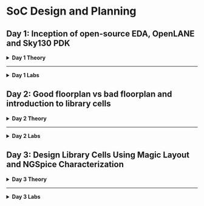 # SoC Design and Planning

## Day 1: Inception of open-source EDA, OpenLANE and Sky130 PDK

<details>
  <summary><strong>Day 1 Theory</strong></summary>

### Introduction
This project demonstrates the process of designing an ASIC using the **OpenLane** flow, focusing on the synthesis of the **PicoRV32A** design and the calculation of the **Flop Ratio**. The flow follows the **RTL-to-GDSII** process, utilizing open-source tools and libraries to complete the design and verification.

---

### QFN-48 Package

A **QFN-48 (Quad Flat No-Lead)** package is a surface-mount integrated circuit package with 48 leads or pads. It is compact and thermally efficient, ideal for high-performance applications requiring a small form factor.

---

### Package, Pads, Die, Core, and Chip

- **Package**: The physical housing of an integrated circuit, protecting the chip and providing connectivity to external circuits.
- **Pads**: Metal terminals on the die's edges used for electrical connections to the package or external circuit.
- **Die**: The silicon wafer piece containing the integrated circuit (IC).
- **Core**: The central functional part of the die, such as the CPU or processing unit.
- **Chip**: The complete semiconductor device, including the die and the package.

### Relation:
The **package** houses the **die**, which contains the **core**. The **pads** on the edges of the die enable electrical connections between the die and the package or external circuit.

---

### Foundry IPs and Macros

**Foundry IPs** are pre-designed blocks provided by semiconductor foundries:
- **PLL**: Phase-Locked Loop for clock generation and synchronization.
- **ADC**: Analog-to-Digital Converter for signal conversion.
- **SRAM**: Static Random-Access Memory for fast, volatile storage.
- **DAC**: Digital-to-Analog Converter for signal conversion.

**Macros** are high-level, pre-designed components used in chip design:
- **RISC-V SoC**: A system-on-chip based on the RISC-V instruction set architecture.
- **SPT**: Single Processing Thread, referring to specialized processing architectures.

---

### RISC-V ISA

**RISC-V** is an open-standard Instruction Set Architecture (ISA) based on the principles of reduced instruction set computing. It’s designed to be simple, extensible, and open, providing an excellent foundation for building custom processors and microcontrollers.

---

### ASIC Design Flow: RTL to GDSII

![](./images/GENERAL_ASIC_FLOW.png)

1. **Synthesis**:  
   - Converts RTL (written in HDL) into a circuit using components from the standard cell library.  
   - **Standard Cells**:  
     - Have a regular layout.  
     - Each cell comes with different models/views:  
       - **Functional Model**: Describes cell behavior.  
       - **Timing Model**: Captures timing constraints and delays.  
       - **Power Model**: Details power consumption.  
       - **Physical Layout**: Describes the geometrical arrangement for placement and routing.

2. **Floor/Power Planning**:  
   - **Chip Floor Planning**: Divides the chip die among different system building blocks.  
   - **Macro Floor Planning**: Specifies dimensions, pin locations, row definitions, and routing tracks.  
   - **Power Planning**: Constructs a power network to deliver power effectively across the design.

3. **Placement**:  
   - Places standard cells on the floor plan rows aligned with wiring.  
   - Includes:  
     - **Global Placement**: Finds optimal positions for all cells, allowing overlaps and potential illegal placements.  
     - **Detailed Placement**: Adjusts the global placement minimally to ensure legality (e.g., no overlaps).  

4. **Clock Tree Synthesis (CTS)**:  
   - Distributes the clock signal to all sequential elements with minimal skew and in a balanced shape.  
   - Common structures include **H-tree** and **X-tree** architectures.

5. **Routing**:  
   - Implements interconnects using available metal layers to connect cells.  
   - **SkyWater 130nm PDK Example**:  
     - Defines 6 routing layers, the lowest is made of **titanium**, and the rest are **aluminum**.  
     - Metal tracks form a large routing grid; the **divide-and-conquer** approach is used to manage complexity.

6. **Sign-Off**:  
   - Ensures the design is fabrication-ready and meets specifications.  
   - Includes:  
     - **Physical Verification**: Checks physical integrity and correctness.  
     - **DRC (Design Rule Checks)**: Verifies compliance with process design rules.  
     - **LVS (Layout vs. Schematic Check)**: Ensures the physical layout matches the schematic.  
     - **Static Timing Verification**: Confirms timing constraints are met.


### ASIC Design Flow: RTL to GDSII

![](./images/OPENLANE_ASIC_FLOW.png)

</details>

---

<details>
  <summary><strong>Day 1 Labs</strong></summary>

### Task:
- Perform synthesis for the **PicoRV32A** design.  
- From the synthesis output, calculate the **Flop Ratio**, which is defined as:  

    Flop Ratio = `(Number of D Flip-Flops) / (Total Number of Cells)`


---

### Lab Process Steps

1. **Initial State of Terminal**  
![](./images/1.PNG)
   In this image, we see the initial state of the terminal where we will access the **OpenLane** directory and begin the process.

2. **Entering the OpenLane Directory** 
![](./images/2.PNG) 
   Here, we have navigated to the **OpenLane** directory, where we will start working with the design flow.

3. **Invoking OpenLane Flow with Docker**  
![](./images/3.PNG)
   At this step, we invoke the **OpenLane** flow using the **Docker** command to set up the required environment for synthesis.

4. **Dealing with the `flow.tcl` File in Interactive Mode**  
![](./images/4.PNG)
   Inside the OpenLane flow, we work with the **flow.tcl** file to process the design in **interactive mode**. Here, we also bring in the necessary packages to ensure proper functionality.

5. **Preparing the Initial Design from PicoRV32A Directory**  
![](./images/5.PNG)
   In this image, we prep the initial design by navigating to the **PicoRV32A** design directory, where we will work on synthesis.

6. **Preparation Complete, Running `run_synthesis` Command** 
![](./images/6.PNG) 
   Here, the preparation is complete, and we run the **`run_synthesis`** command to initiate the synthesis step.

7. **Synthesis Complete, Analyzing Results**  
![](./images/7.PNG) 
   The synthesis step has completed, and we are now ready to examine the results, including calculating the **flop ratio**.

8. **Total Number of Cells** 
![](./images/8.PNG)  
   The total number of cells in the design is **14,876**.

9. **Total Number of D Flip-Flops**  
![](./images/9.PNG) 
   The total number of D Flip-Flops in the design is **1,613**.

10. **Viewing Flop Ratio Statistics**  
![](./images/10.PNG) 
![](./images/11.PNG) 
![](./images/12.PNG) 

11.  **Flop Ratio Calculation**  
    Now, we calculate the **flop ratio** using the formula:  
    ```
    Flop Ratio = (Number of D Flip-Flops) / (Total Number of Cells)  
    ```
    
    Substituting the values:  Flop Ratio = `1613 / 14876 ≈ 0.1088`

    Percentage of D Flip-Flops = `0.1088 × 100 = 10.88%`
---
</details>

## Day 2: Good floorplan vs bad floorplan and introduction to library cells

<details>
  <summary><strong>Day 2 Theory</strong></summary>

### Floorplanning

**Floorplanning** is the step in the physical design process where the layout of the chip is determined, including the dimensions, placement of macros, standard cells, and power planning. It sets the foundation for efficient placement and routing.

#### Steps of Floorplanning

1. **Define Width and Height of Core and Die:**
   - Establish the dimensions of the core and die to accommodate all components.

2. **Define Locations of Pre-Placed Cells:**
   - Place large macros and cells that are fixed due to design constraints.

3. **Use of Decoupling Capacitors:**
   - Place decap cells to manage voltage fluctuations.

4. **Power Planning:**
   - Create a grid of **VDD** and **VSS** lines to ensure proper power delivery.

5. **Pin Placement:**
   - Position input/output pins for efficient routing.

6. **Logical Cell Placement Blockage:**
   - Define areas where standard cells should not be placed to avoid congestion.

---

### Placement and Routing

**Placement** involves assigning precise physical locations to standard cells within the core area, while **routing** connects these cells using metal layers. The placement process ensures optimal performance and minimal congestion.

#### Steps of Placement and Routing

1. **Bind Netlist with Physical Cells:**
   - Map logical design components to physical cells in the library.

2. **Placement:**
   - Perform global and detailed placement to ensure optimal positions.

3. **Optimized Placement:**
   - Refine cell locations to enhance performance and reduce routing complexity.

---

### Standard Cells, Cell Design Flow, and Need for Characterization

During each step of physical design, standard cells like gates, buffers, inverters, and flip-flops are commonly used. A collection of these cells forms the **library**, which is essential for EDA tools to interpret and implement the design. Libraries include cells of varying sizes, functionalities, and threshold voltages.

#### Cell Design Flow

Each standard cell is created using a defined process:

1. **Input:**
   - **PDKs:** Process Design Kits containing DRC and LVS rules, SPICE models.
   - **Library Specifications:** User-defined constraints and functionality.

2. **Design Steps:**
   - **Circuit Design:** Define the electrical behavior.
   - **Layout Design:** Create the physical representation.
   - **Characterization:** Evaluate timing, noise, and power.

3. **Output:**
   - **Circuit Description Language (CDL):** Output of circuit design.
   - **GDSII, LEF, Extracted SPICE Netlist:** Outputs of layout design.
   - **Timing, Noise, Power .LIBs:** Outputs of characterization.

#### Characterization Flow

Characterization evaluates the performance of cells in terms of **timing**, **power**, and **noise**. This step often uses tools like **GUNA** to generate accurate metrics for library cells.

</details>

---

<details>
  <summary><strong>Day 2 Labs</strong></summary>

### Task

1. Running floorplanning step for **PicoRV32A** and accessing the die size and calculating its area and using Magic tool to view and explore the floorplan.
2. Running placement step for **PicoRV32A** and using Magic tool to view and explore the placement.

---

### Lab Process Steps

### Task 1:
1. **Run the `run_floorplan` Command**
   - This step is performed after running the `run_synthesis` command (refer to Day 1 Lab).

   ![](./images/13.PNG)
   ![](./images/14.PNG)
   ![](./images/15.PNG)

2. **Access the `picorv32a.floorplan.def` File**
   - Navigate to the relevant directory as shown below.

   ![](./images/16.PNG)

3. **Calculate Die Area**
   ![](./images/17.PNG) 
   - Inside the `.def` file, note the die dimensions:
     - **Die Width = 660685 units**
     - **Die Height = 671405 units**

   - Using the formula:
     
     ```
     Die Area (in unit square) = `Die Width * Die Height
     ```
     
     Convert to microns:
    ```  
    Die Area (in microns square) = Die Area (in unit square)/10^6
    ```  

   - Die Area = `443587.21 micron²`

4. **Use Magic Tool for Floorplan Visualization**
   - Command to open Magic for graphical exploration.

   ![](./images/18.PNG)

5. **Floorplan Results**
   - **Floorplan DEF in Magic:**
     ![](./images/19.PNG)
   - **Port Layers:**
     ![](./images/21.PNG)
     ![](./images/22.PNG)
   - **Equidistant Ports:**
     ![](./images/20.PNG)
   - **Decap Cells and Tap Cells:**
     ![](./images/23.PNG)
   - **Unplaced Standard Cells:**
     ![](./images/24.PNG)

 ### Task 2:

1. **Run the `run_placement` Command**
   - Command to perform placement step.

   ![](./images/25.PNG)
   ![](./images/26.PNG)
   ![](./images/27.PNG)

2. **Use Magic Tool for Placement Visualization**
   - Open Magic to view placement results graphically.

   ![](./images/27.5.PNG)

3. **Placement Results**
   - **Placement Results in Magic:**
     ![](./images/28.PNG)
     ![](./images/29.PNG)

</details>

## Day 3: Design Library Cells Using Magic Layout and NGSpice Characterization

<details>
  <summary><strong>Day 3 Theory</strong></summary>

### Standard CMOS Inverter

In this section, we learn about the **standard CMOS inverter** and its SPICE deck to acquire its **Vout vs Vin** characteristics. The basic CMOS inverter consists of a PMOS transistor connected to a VDD supply and an NMOS transistor connected to VSS. The input signal is applied to the gate of both transistors, and the output is taken from the connection between the PMOS and NMOS. The key characteristics of a CMOS inverter are its low power consumption, high noise margins, and ability to drive large currents.  

When analyzing the inverter in SPICE, we can observe its output voltage (Vout) as a function of the input voltage (Vin). The transition from low to high output voltage corresponds to the switching behavior of the inverter.

**Practical Implementation:**  
For our implementation, we select the **W/L ratio of the PMOS transistor** to be slightly greater than that of the NMOS transistor. This ensures proper voltage levels at the output.

### Static and Dynamic Characterization of CMOS

- **Static Characterization:**  
  Key parameters such as **input high voltage (Vih)**, **input low voltage (Vil)**, **output high voltage (Voh)**, **output low voltage (Vol)**, **switching threshold voltage (Vth)**, and **noise margins** help in static characterization.

- **Dynamic Characterization:**  
  Parameters such as **propagation delay**, **rise time**, and **fall time** are used to evaluate dynamic behavior.

### 16-Mask CMOS Fabrication Process

The steps in the **16-mask CMOS fabrication process** are as follows:

1. **Selecting a substrate:** We select a **p-Si** substrate.
2. **Creating active regions for transistors.**
3. **Formation of N-well and P-well.**
4. **Formation of the gate.**
5. **Formation of lightly doped drain (LDD):** This helps avoid hot electron effects and short channel effects.
6. **Source and drain formation.**
7. **Formation of contacts and local interconnects.**
8. **Higher-level metal formation.**  
   ![](./images/16_mask_cmos_output.png)

### Use of LEF Files in VLSI Industry

**LEF (Library Exchange Format)** files are widely used in the VLSI industry to describe the physical layout of standard cells, including their geometries, pin locations, and other properties. LEF files provide a crucial interface between the design and manufacturing processes.

</details>

---

<details>
  <summary><strong>Day 3 Labs</strong></summary>

We will perform the following tasks:

1. Clone the standard inverter cell from the given repository and explore it in Magic.  
2. Perform SPICE extraction of this inverter.  
3. Modify the SPICE deck of the inverter and analyze it through post-layout simulations.  
4. Learn about DRC rules, fix errors in the Magic DRC tech file, and validate the updated designs.

--- 

### Lab Process Steps

## Task 1: Clone the standard inverter cell from the given repository and explore it in Magic.

1. Clone the git repository from the provided URL:
   ```bash
   git clone https://github.com/nickson-jose/vsdstdcelldesign

![](./images/31.PNG)  

2. Copy `sky130A.tech` file:
   from ~/Desktop/work/tools/openlane_working_dir/pdks/sky130A/libs.tech/magic/ to
~/Desktop/work/tools/openlane_working_dir/openlane/vsdstdcelldesign/

![](./images/32.PNG)  

3. Open the inverter design in Magic using the following command:  
magic -T sky130A.tech inverter.mag &
![](./images/33.PNG)  

4. Explore the inverter design as follows:  
- Upper region is PMOS.  
- Lower region is NMOS.  
- Y is the output.  
- A is the input.  
- VSS connectivity is with VGND.  
- VDD connectivity is with VPWR.  

![](./images/34.PNG)  
![](./images/35.PNG)  
![](./images/36.PNG)  
![](./images/37.PNG)  
![](./images/38.PNG)  
![](./images/39.PNG)  

---

## Task 2: Perform SPICE Extraction of the Inverter  

1. Extract the inverter cell in Magic.  
![](./images/40.PNG)  
![](./images/41.PNG)  

2. Check if the `.spice` file is created at the required location.  
![](./images/42.PNG)  

---

## Task 3: Modify SPICE Deck and Perform Post-Layout Simulations  

1. Open the `.spice` file, explore it, change the model parameters and values as shown in the last image. Also note that the minimum cell dimension is `0.010u` so change it also      
![](./images/43.PNG)
![](./images/45.PNG)  
resultant final spice deck(.spice) file is :
![](./images/47.PNG)

2. Run NGSpice simulation and plot y (output) vs time along with input a.
![](./images/48.PNG)
![](./images/49.PNG)
4. Calculate the following values:  

- **Rise Transition Time**:  
  ```
  Rise Transition Time = Time taken by output to reach 80% of its peak value - Time taken by output to reach 20% of its peak value
  ```  
  20% = `0.66 V`, 80% = `2.64 V`

  20 %
  ![](./images/50.PNG)
  80 %
  ![](./images/52.PNG)

  coordinates
  ![](./images/53.PNG)

  Rise Transition Time = `(2.246 - 2.182) ns = 0.046 ns`  

- **Fall Transition Time**:  
  ```
  Fall Transition Time = Time taken by output to fall to 20% of its peak value - Time taken by output to fall to 80% of its peak value
  ```  
  80 %
  ![](./images/54.PNG)
  20 %
  ![](./images/56.PNG)

  coordinates
  ![](./images/57.PNG)
  Fall Transition Time = `(4.095 - 4.052) ns = 0.043 ns`  

- **Rise Cell Delay**:  
  ```
  Rise Cell Delay = Time taken by output to reach 50% of its peak value - Time taken by input to fall to 50% of its peak value
  ```  
  50% = `1.65 V`  
  ![](./images/58.PNG)
  ![](./images/59.PNG)
  Rise Cell Delay = `(2.211 - 2.150) ns = 0.061 ns`  

- **Fall Cell Delay**:  
  ```
  Fall Cell Delay = Time taken by output to fall to 50% of its peak value - Time taken by input to reach 50% of its peak value
  ```  
  ![](./images/60.PNG)
  ![](./images/61.PNG) 
  Fall Cell Delay = `(4.077 - 4.049) ns = 0.028 ns`  

---

## Task 4: Fix DRC Rule Violations  

1. Download the lab files, change the directory, and open the Magic tool for graphical exploration.
![](./images/62.PNG)
![](./images/63.PNG) 

Open the `.magicrc` file in vim.
![](./images/64.PNG)

Empty Magic layout along with terminal:
![](./images/65.PNG) 

2. Go to: [SkyWater PDK Rules](https://www.skywater-pdk.readthedocs.io/en/main/rules/periphery.html#poly).  
![](./images/66.PNG)

3. Open `poly.mag` in Magic to check for violations under the `poly.9` DRC rule.  
![](./images/69.PNG)
![](./images/70.PNG) 

4. Identify the incorrectly implemented designs violating `poly.9` (dimension `< 0.480 um`).
poly.9 drc rule
![](./images/71.PNG)
violated rule in magic which is not considered as drc violation
![](./images/72.PNG)  

5. Add a new rule for `poly.9` in the `sky130A.tech` file.  
![](./images/73.PNG)
![](./images/74.PNG)
![](./images/75.PNG)
6. Reload the tech file and perform DRC check to validate the fixes.  
![](./images/76.PNG)
7. We can also implement other design to verify poly.9 drc check
![](./images/77.PNG)


### **Fixing the nwell.4 DRC Rule Implementation**  

1. `nwell.4` states:  
![](./images/78.PNG) 

2. Identify missing violations in Magic.  
![](./images/79.PNG) 

3. Add a new rule for `nwell.4` in the `sky130A.tech` file.  
![](./images/80.PNG)
![](./images/81.PNG) 

4. Reload the tech file and rerun DRC checks.  
![](./images/82.PNG)  

### **Fixing the difftap.2 DRC Rule Implementation**  

1. `difftap.2` states:  
![](./images/83.PNG)

2. Identify missing violations in Magic.  
![](./images/84.PNG)

3. Add a new rule for `difftap.2` in the `sky130A.tech` file.  
![](./images/85.PNG)  

4. Reload the tech file and rerun DRC checks.  
![](./images/86.PNG) 




















## Day 4: Pre-layout timing analysis and importance of good clock tree.

<details>
  <summary><strong>Day 4 Theory</strong></summary>
  
## Custom Design Layout Verification
Before progressing in the flow with the custom design layout, we verify the following conditions:

1. **Pin Alignment:** Input and output pins must lie at the intersection of vertical and horizontal tracks.
2. **Standard Cell Width:** The width of the standard cell should be an odd multiple of the horizontal track pitch.
3. **Standard Cell Height:** The height of the standard cell should be an odd multiple of the vertical track pitch.



## Delay Tables in Power-Aware Clock Tree Synthesis
Delay tables are crucial for power-aware clock tree synthesis.

### 1. Clock Gating
- **AND Gate Clock Gating:** Produces a clock-like output when `Enable` is high, using an AND gate with `Clock` and `Enable` as inputs.
- **OR Gate Clock Gating:** Produces a clock-like output when `Enable` is low, using an OR gate with `Clock` and `Enable` as inputs.
- **Purpose:** Prevents short-circuit and switching power losses.

### 2. Delay Table
- Represents the relationship between output loads and input slew for each clock buffer.
- The size of a buffer, determined by the W/L ratio of PMOS and NMOS transistors, defines its delay table category.
- **Application:** Guides clock buffer selection and placement.



## Setup Timing Analysis (Ideal Single Clock)
- **Setup Timing Condition:**
  \[
  Θ < T - S
  \]
  where:
  - \( Θ  \): Combinational delay between launch and capture flops.
  - \( T \): Clock time for the capture flop after the launch flop.
  - \( S \): Setup time (flip-flop input \( D \) propagation time to output QM).

- **Clock Jitter:** Temporary variations in clock period due to internal circuitry can cause deviations in clock edges.
  - **Setup Uncertainty (SU):** To account for jitter, the condition becomes:
    \[
    Θ  < T - S - SU
    \]



## Clock Tree Routing and Buffering

1. **H-Tree Algorithm:** Ensures the clock signal is optimally routed to minimize skew and efficiently connect the clock to flip-flops.

2. **Clock Buffers:** Reduce RC distortions in the clock network caused by routing wires.

3. **Clock Net Shielding:** Protects critical clock nets from crosstalk-induced glitches or delays by:
   - Placing wires connected to \( VDD \) or \( GND \) between signal routes to break coupling capacitance.
   - Applying shielding only to critical nets, such as clock nets.



## Setup Timing Analysis (Real Clock)
- With buffers in the clock path, the setup condition becomes:
  \[
  Θ  + Δ1 < T + Δ2 - S - SU
  \]
  where:
  - \( Δ1 \): Launch flop delay.
  - \( Δ2 \): Capture flop delay.
  - \( |Δ1 - Δ2| \): Clock slew.

- **Slack Calculation:**
  \[
  Slack = Data Required Time - Data Arrival Time
  \]
  - Slack must be zero or positive.



## Hold Timing Analysis (Real Clock)
- **Hold Timing Condition:**
  - For the same clock edge sent to both launch and capture flops:
    \[
    Θ  > H
    \]
    where \( H \) is the hold time (determined by the second internal MUX delay of the flip-flop).

- With real clocks, the condition becomes:
  \[
  Θ  + Δ1 > H + Δ2 + HU
  \]
  where:
  - \( HU \): Hold uncertainty.

- **Slack Calculation:**
  \[
  Slack = Data Arrival Time - Data Required Time
  \]
</details>
---
<details>
  <summary><strong>Day 4 Labs</strong></summary>


### Task List:

1. Verify the guidelines for the custom design to be inserted in the flow, save the finalized layout with a custom name, open it, and generate LEF from the Magic layout.
2. Copy the new LEF and required library files to the `picorv32a` design's `src` directory and edit the `config.tcl` file to change the library file and add the new LEF file to the flow.
3. Run the synthesis with the new custom inverter cell inserted into the OpenLane flow.
4. Reduce the violations caused by the new custom inverter cell by changing some synthesis parameters.
5. Run the floorplan and placement and verify if our custom cell is accepted in the PnR flow.
6. Perform post-synthesis timing analysis using the OpenSTA tool, and make timing ECO fixes to remove all violations and reduce slack.
7. Replace the old netlist with the new one, and then run floorplan, placement, and CTS.
8. Perform post-CTS OpenROAD timing analysis, and further repeat it by removing `sky130_fd_sc_hd__clkbuf_1` cell from the clock buffer list variable `CTS_CLK_BUFFER_LIST`.


### Task 1: 

1. Open `tracks.info` of `sky130_fd_sc_hd` and check it.  
   ![](./images/87.PNG)  
   ![](./images/89.PNG)  

2. Open the custom cell in Magic to verify the guidelines.  
   - First, set grid as tracks of local layer.  
   ![](./images/89.5.PNG)  

   - Verifying the three guidelines:  
     ![](./images/90.PNG)
     ![](./images/91.PNG)  
     - (1.38um is odd multiple of .46um)  
     ![](./images/92.PNG)  
     - (2.72um is even multiple of .34um)  

3. Save the layout with a custom name.  
   ![](./images/93.PNG)  

4. Open the layout.  
   ![](./images/94.PNG) 
   ![](./images/95.PNG)

5. Generate the LEF file and verify its location.  
   ![](./images/96.PNG) 
   ![](./images/97.PNG)
   -screenshot of the LEF file.
   ![](./images/98.PNG)

### Task 2:

1. Copy the new LEF and required library files to the `picorv32a` design's `src` directory and verify their location.  
   ![](./images/99.PNG)  
   ![](./images/100.PNG)  
   ![](./images/101.PNG)  

2. Open the `config.tcl` file and edit it as shown to include the new LEF.  
   ![](./images/102.PNG)  
   ![](./images/103.PNG)  

### Task 3:

1. Run the synthesis with the new custom inverter cell inserted in the flow.  
   - The process will remain the same as running synthesis in previous cases, but we will add two additional commands to include the newly added LEF into the OpenLane flow:  
   ```tcl
   set lefs [glob $::env(DESIGN_DIR)/src/*.lef]
   add_lefs -src $lefs
   ```
  ![](./images/104.PNG)
  ![](./images/105.PNG)
  ![](./images/106.PNG)
  ![](./images/107.PNG)
  ![](./images/108.PNG)

### Task 4:

1. First, read the `README.md` file to understand the variables that affect the synthesis, which we can use to reduce violations.  
   ![](./images/109.PNG)

2. Check the chip area and TNS (Total Negative Slack), WNS (Worst Negative Slack) for the synthesis we just completed.  
   ![](./images/110.PNG)  
   ![](./images/111.PNG)

3. Repeat the process from the preparation stage and change some synthesis variables before running the synthesis again:  
   - Change the following variables as shown in the screenshots below:  
     - `SYNTH_STRATEGY`  
     - `SYNTH_BUFFERING`  
     - `SYNTH_SIZING`  
     - `SYNTH_DRIVING_CELL`  
   ![](./images/114.PNG)  
   ![](./images/115.PNG)  
   ![](./images/112.PNG)  
   ![](./images/113.PNG)  
   ![](./images/116.PNG)

4. Check the new chip area, TNS, and WNS for this synthesis.  
   ![](./images/117.PNG)  
   ![](./images/118.PNG)

5. Check the `merged.lef` file for the custom inverter cell.  
   ![](./images/119.PNG)  
   ![](./images/120.PNG)

### Task 5:

1. Run the floorplan. Since we are getting an error, we use another set of commands:
   ```tcl
   init_floorplan
   place_io
   tap_decap_or
   ```
   ![](./images/121.PNG)
   ![](./images/122.PNG)
   ![](./images/123.PNG)
   ![](./images/124.PNG)

2. Run the placement:  
   ![](./images/125.PNG)  
   ![](./images/126.PNG)


3. Load the placement DEF in Magic in another terminal.  
   ![](./images/127.PNG)  
   ![](./images/128.PNG)  
   ![](./images/129.PNG) 
   - We can use the 'expand' command to view internal connectivity layers.
   ![](./images/130.PNG)  
   

### Task 6: 

1. We are having 0 wns after the improved timing run, so we will perform timing analysis on the initial run of synthesis, which has lots of violations and no parameters were added to improve timing.  
   ![](./images/131.PNG)  
   ![](./images/132.PNG)  
   ![](./images/133.PNG)

2. Create a new `pre_sta.conf` in the OpenLane directory and edit it as shown.  
   ![](./images/134.PNG)  
   ![](./images/135.PNG)  

3. Create a new `my_base.sdc` for STA analysis in the `openlane/designs/picorv32a/src` directory based on the file `openlane/scripts/base.sdc`.  
   ![](./images/136.PNG)  
   ![](./images/137.PNG)

4. Run STA in the Open terminal.  
   ![](./images/138.PNG)  
   ![](./images/139.PNG)  
   ![](./images/140.PNG)


5. As we can see, more fanout is causing more delay. We can add parameters to reduce fanout and run synthesis again. Here, we change two synthesis variables:  
   - `SYNTH_SIZING`  
   - `SYNTH_MAX_FANOUT`  
   ![](./images/141.PNG)  
   ![](./images/142.PNG)  
   ![](./images/143.PNG)  
   ![](./images/144.PNG)

6. Run STA again.  
   ![](./images/145.PNG)  
   ![](./images/146.PNG)  
   ![](./images/147.PNG)  
   ![](./images/148.PNG)

7. Make ECO fixes to reduce overall violations:
   
   i)

   ![](./images/149.PNG)  
   ![](./images/150.PNG)
   ![](./images/151.PNG)
   ![](./images/153.PNG)

   ii) 
   
   ![](./images/154.PNG) 
   ![](./images/155.PNG)
   ![](./images/157.PNG)
   
   iii) 
   
   ![](./images/158.PNG)
   ![](./images/159.PNG)
   ![](./images/160.PNG)
   
   iv) 
   
   ![](./images/161.PNG)
   ![](./images/162.PNG)
   ![](./images/163.PNG)

   We used these commands to make the required changes:  
   ```tcl
   report_net -connections _11672_
   help replace_cell
   replace_cell _14510_ sky130_fd_sc_hd__or3_4
   report_checks -fields {net cap slew input_pins} -digits 4
   ```
8. Verifying if instance `_14506_` is replaced with `sky130_fd_sc_hd__or4_4`:  
   ![](./images/164.PNG)    

   As we can see, our overall slack reduced from -23.9 ns to -22.27 ns.

### Task 7: 

1. To insert this updated netlist into the PnR flow, we will use `write_verilog` and overwrite the synthesis netlist. But before that, make a copy of the old netlist.  
   ![](./images/165.PNG)

2. Write the Verilog, exit, and then check if the netlist is overwritten by verifying that instance `_14506_` is replaced with `sky130_fd_sc_hd__or4_4`.  
   ![](./images/166.PNG)  
   ![](./images/167.PNG)

3. Since we want to follow up on the earlier 0 violation design, we continue with the clean design for further stages.  
   ![](./images/168.PNG)  
   ![](./images/169.PNG)  
   ![](./images/170.PNG)  
   ![](./images/171.PNG)  
   ![](./images/172.PNG)  
   ![](./images/173.PNG)
   ![](./images/174.PNG)


### Task 8: 

1. Perform the post-CTS timing analysis in OpenROAD and exit.  
   ![](./images/176.PNG)  
   ![](./images/177.PNG)  
   ![](./images/178.PNG)

2. Perform OpenROAD timing analysis after changing `CTS_CLK_BUFFER_LIST`.  
   ![](./images/179.PNG)  
   ![](./images/180.PNG)  
   ![](./images/181.PNG)  
   ![](./images/182.PNG)  
   ![](./images/183.PNG)
</details>